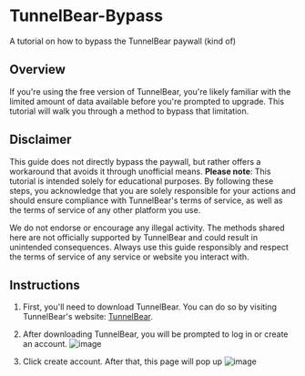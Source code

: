# TunnelBear-Bypass
A tutorial on how to bypass the TunnelBear paywall (kind of)

## Overview
If you're using the free version of TunnelBear, you're likely familiar with the limited amount of data available before you're prompted to upgrade. This tutorial will walk you through a method to bypass that limitation.

## Disclaimer
This guide does not directly bypass the paywall, but rather offers a workaround that avoids it through unofficial means. **Please note**: This tutorial is intended solely for educational purposes. By following these steps, you acknowledge that you are solely responsible for your actions and should ensure compliance with TunnelBear's terms of service, as well as the terms of service of any other platform you use.

We do not endorse or encourage any illegal activity. The methods shared here are not officially supported by TunnelBear and could result in unintended consequences. Always use this guide responsibly and respect the terms of service of any service or website you interact with.

## Instructions
1. First, you'll need to download TunnelBear. You can do so by visiting TunnelBear's website: [TunnelBear](https://www.tunnelbear.com/).

2. After downloading TunnelBear, you will be prompted to log in or create an account.
![image](https://github.com/user-attachments/assets/2e4ea1a8-8889-4bf7-bd58-65699daf4551)


4.  Click create account. After that, this page will pop up
![image](https://github.com/user-attachments/assets/8bbca8cd-4f99-4690-b896-c9f44679d675)
